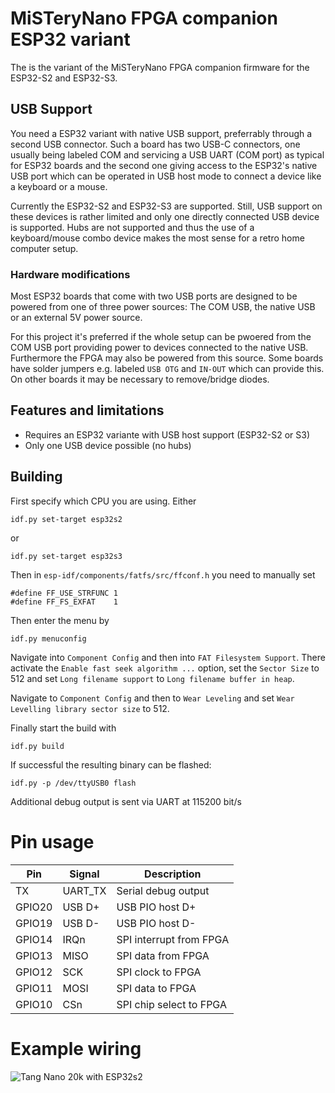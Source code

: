 # MiSTeryNano FPGA companion ESP32 variant

The is the variant of the MiSTeryNano FPGA companion firmware
for the ESP32-S2 and ESP32-S3.

## USB Support

You need a ESP32 variant with native USB support, preferrably through
a second USB connector. Such a board has two USB-C connectors, one
usually being labeled COM and servicing a USB UART (COM port) as
typical for ESP32 boards and the second one giving access to the
ESP32's native USB port which can be operated in USB host mode to
connect a device like a keyboard or a mouse.

Currently the ESP32-S2 and ESP32-S3 are supported. Still, USB support
on these devices is rather limited and only one directly connected USB
device is supported. Hubs are not supported and thus the use of a
keyboard/mouse combo device makes the most sense for a retro home
computer setup.

### Hardware modifications

Most ESP32 boards that come with two USB ports are designed to
be powered from one of three power sources: The COM USB, the
native USB or an external 5V power source.

For this project it's preferred if the whole setup can be pwoered from
the COM USB port providing power to devices connected to the native
USB. Furthermore the FPGA may also be powered from this source.  Some
boards have solder jumpers e.g. labeled ```USB OTG``` and ```IN-OUT```
which can provide this. On other boards it may be necessary to
remove/bridge diodes.

## Features and limitations

  - Requires an ESP32 variante with USB host support (ESP32-S2 or S3)
  - Only one USB device possible (no hubs)

## Building

First specify which CPU you are using. Either

```
idf.py set-target esp32s2 
```

or

```
idf.py set-target esp32s3 
```

Then in ```esp-idf/components/fatfs/src/ffconf.h``` you need to
manually set
```
#define FF_USE_STRFUNC 1
#define FF_FS_EXFAT    1
```

Then enter the menu by
```
idf.py menuconfig
```

Navigate into ```Component Config``` and then
into ```FAT Filesystem Support```. There activate the
```Enable fast seek algorithm ...``` option,
set the ```Sector Size``` to 512 and set
```Long filename support``` to ```Long filename buffer in heap```.

Navigate to ```Component Config``` and then to ```Wear Leveling``` and
set ```Wear Levelling library sector size``` to 512.

Finally start the build with 

```
idf.py build
```

If successful the resulting binary can be flashed:

```
idf.py -p /dev/ttyUSB0 flash
```

Additional debug output is sent via UART at 115200 bit/s

# Pin usage

| Pin | Signal | Description |
|---|---|---|
| TX | UART_TX  | Serial debug output |
| GPIO20  | USB D+ | USB PIO host D+ |
| GPIO19  | USB D- | USB PIO host D-   |
| GPIO14 | IRQn | SPI interrupt from FPGA |
| GPIO13 | MISO | SPI data from FPGA |
| GPIO12 | SCK | SPI clock to FPGA |
| GPIO11 | MOSI | SPI data to FPGA |
| GPIO10 | CSn | SPI chip select to FPGA |

# Example wiring

![Tang Nano 20k with ESP32s2](esp32s2_tn20k.png)
